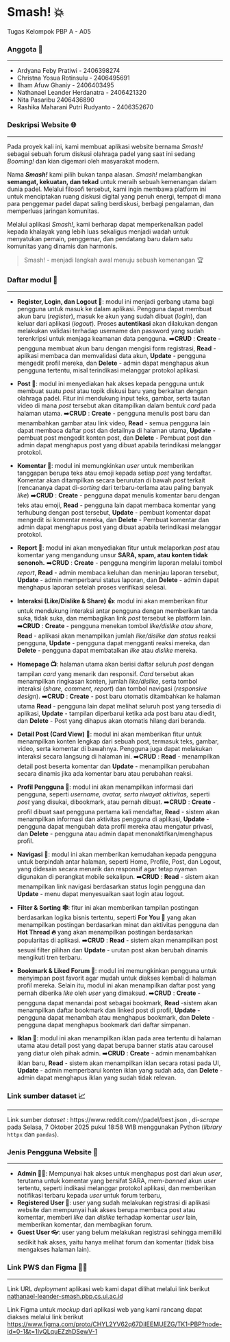 # Smash! 💥

Tugas Kelompok PBP A - A05

<h3>Anggota 👤</h3>
<hr>

-   Ardyana Feby Pratiwi - 2406398274
-   Christna Yosua Rotinsulu - 2406495691
-   Ilham Afuw Ghaniy - 2406403495
-   Nathanael Leander Herdanatra - 2406421320
-   Nita Pasaribu 2406436890
-   Rashika Maharani Putri Rudyanto - 2406352670

<h3>Deskripsi Website 🌐</h3>
<hr>
Pada proyek kali ini, kami membuat aplikasi website bernama <i>Smash!</i> sebagai sebuah forum diskusi olahraga padel yang saat ini sedang <i>Booming!</i>  dan kian digemari oleh masyarakat modern.

Nama **<i>Smash!</i>** kami pilih bukan tanpa alasan. _Smash!_ melambangkan **semangat, kekuatan, dan tekad** untuk meraih sebuah kemenangan dalam dunia padel. Melalui filosofi tersebut, kami ingin membawa platform ini untuk menciptakan ruang diskusi digital yang penuh energi, tempat di mana para penggemar padel dapat saling berdiskusi, berbagi pengalaman, dan memperluas jaringan komunitas.

Melalui aplikasi _Smash!_, kami berharap dapat memperkenalkan padel kepada khalayak yang lebih luas sekaligus menjadi wadah untuk menyatukan pemain, penggemar, dan pendatang baru dalam satu komunitas yang dinamis dan harmonis.

> Smash! - menjadi langkah awal menuju sebuah kemenangan 🏆

<h3>Daftar modul 📃</h3>
<hr>

-   <b>Register, Login, dan Logout 📃</b>:
    modul ini menjadi gerbang utama bagi pengguna untuk masuk ke dalam aplikasi. Pengguna dapat membuat akun baru (_register_), masuk ke akun yang sudah dibuat (_login_), dan keluar dari aplikasi (_logout_). Proses **autentikasi** akan dilakukan dengan melakukan validasi terhadap username dan password yang sudah terenkripsi untuk menjaga keamanan data pengguna.
    ➡️**CRUD** : **Create** - pengguna membuat akun baru dengan mengisi form registrasi, **Read** - aplikasi membaca dan memvalidasi data akun, **Update** - pengguna mengedit profil mereka, dan **Delete** - admin dapat menghapus akun pengguna tertentu, misal terindikasi melanggar protokol aplikasi.

-   <b>Post 📩</b>: modul ini menyediakan hak akses kepada pengguna untuk membuat suatu _post_ atau topik diskusi baru yang berkaitan dengan olahraga padel. Fitur ini mendukung input teks, gambar, serta tautan video di mana _post_ tersebut akan ditampilkan dalam bentuk _card_ pada halaman utama.
    ➡️**CRUD** : **Create** - pengguna menulis post baru dan menambahkan gambar atau link video, **Read** - semua pengguna lain dapat membaca daftar post dan detailnya di halaman utama, **Update** - pembuat post mengedit konten post, dan **Delete** - Pembuat post dan admin dapat menghapus post yang dibuat apabila terindikasi melanggar protokol.

-   **Komentar 💬**: modul ini memungkinkan _user_ untuk memberikan tanggapan berupa teks atau emoji kepada setiap _post_ yang terdaftar. Komentar akan ditampilkan secara berurutan di bawah _post_ terkait (rencananya dapat di-_sorting_ dari terbaru-terlama atau paling banyak _like_)
    ➡️**CRUD** : **Create** - pengguna dapat menulis komentar baru dengan teks atau emoji, **Read** - pengguna lain dapat membaca komentar yang terhubung dengan post tersebut, **Update** - pembuat komentar dapat mengedit isi komentar mereka, dan **Delete** - Pembuat komentar dan admin dapat menghapus post yang dibuat apabila terindikasi melanggar protokol.

-   **Report 🚩**: modul ini akan menyediakan fitur untuk melaporkan _post_ atau komentar yang mengandung unsur **SARA, spam, atau konten tidak senonoh.**
    ➡️**CRUD** : **Create** - pengguna mengirim laporan melalui tombol _report_, **Read** - admin membaca keluhan dan meninjau laporan tersebut, **Update** - admin memperbarui status laporan, dan **Delete** - admin dapat menghapus laporan setelah proses verifikasi selesai.

-   **Interaksi (Like/Dislike & Share) 👍**: modul ini akan memberikan fitur untuk mendukung interaksi antar pengguna dengan memberikan tanda suka, tidak suka, dan membagikan link _post_ tersebut ke platform lain.
    ➡️**CRUD** : **Create** - pengguna menekan tombol _like/dislike atau share_, **Read** - aplikasi akan menampilkan jumlah _like/dislike dan status_ reaksi pengguna, **Update** - pengguna dapat mengganti reaksi mereka, dan **Delete** - pengguna dapat membatalkan _like_ atau _dislike_ mereka.

-   **Homepage 📺**: halaman utama akan berisi daftar seluruh _post_ dengan tampilan _card_ yang menarik dan responsif. _Card_ tersebut akan menampilkan ringkasan konten, jumlah _like/dislike_, serta tombol interaksi (_share, comment, report_) dan tombol navigasi (_responsive design_).
    ➡️**CRUD** : **Create** - post baru otomatis ditambahkan ke halaman utama **Read** - pengguna lain dapat melihat seluruh post yang tersedia di aplikasi, **Update** - tampilan diperbarui ketika ada post baru atau diedit, dan **Delete** - Post yang dihapus akan otomatis hilang dari beranda.

-   **Detail Post (Card View) 🎴**: modul ini akan memberikan fitur untuk menampilkan konten lengkap dari sebuah post, termasuk teks, gambar, video, serta komentar di bawahnya. Pengguna juga dapat melakukan interaksi secara langsung di halaman ini.
    ➡️**CRUD** : **Read** - menampilkan detail post beserta komentar dan **Update** - menampilkan perubahan secara dinamis jika ada komentar baru atau perubahan reaksi.

-   **Profil Pengguna 🪪**: modul ini akan menampilkan informasi dari pengguna, seperti _username, avatar, serta riwayat aktivitas,_ seperti _post_ yang disukai, dibookmark, atau pernah dibuat.
    ➡️**CRUD** : **Create** - profil dibuat saat pengguna pertama kali mendaftar, **Read** - sistem akan menampilkan informasi dan aktivitas pengguna di aplikasi, **Update** - pengguna dapat mengubah data profil mereka atau mengatur privasi, dan **Delete** - pengguna atau admin dapat menonaktifkan/menghapus profil.

-   **Navigasi 🧭**: modul ini akan memberikan kemudahan kepada pengguna untuk berpindah antar halaman, seperti Home, Profile, Post, dan Logout, yang didesain secara menarik dan responsif agar tetap nyaman digunakan di perangkat mobile sekalipun.
    ➡️**CRUD** : **Read** - sistem akan menampilkan link navigasi berdasarkan status login pengguna dan **Update** - menu dapat menyesuaikan saat login atau logout.

-   **Filter & Sorting 🕸️**: fitur ini akan memberikan tampilan postingan berdasarkan logika bisnis tertentu, seperti **For You 🫵** yang akan menampilkan postingan berdasarkan minat dan aktivitas pengguna dan **Hot Thread 🔥** yang akan menampilkan postingan berdasarkan popularitas di aplikasi.
    ➡️**CRUD** : **Read** - sistem akan menampilkan post sesuai filter pilihan dan **Update** - urutan post akan berubah dinamis mengikuti tren terbaru.

-   **Bookmark & Liked Forum 🔖**: modul ini memungkinkan pengguna untuk menyimpan post favorit agar mudah untuk diakses kembali di halaman profil mereka. Selain itu, modul ini akan menampilkan daftar post yang pernah diberika _like_ oleh _user_ yang dimaksud.
    ➡️**CRUD** : **Create** - pengguna dapat menandai post sebagai bookmark, **Read** -sistem akan menampilkan daftar bookmark dan linked post di profil, **Update** - pengguna dapat menambah atau menghapus bookmark, dan **Delete** - pengguna dapat menghapus bookmark dari daftar simpanan.

-   **Iklan 📢**: modul ini akan menampilkan iklan pada area tertentu di halaman utama atau detail post yang dapat berupa banner statis atau carousel yang diatur oleh pihak admin.
    ➡️**CRUD** : **Create** - admin menambahkan iklan baru, **Read** - sistem akan menampilkan iklan secara rotasi pada UI, **Update** - admin memperbarui konten iklan yang sudah ada, dan **Delete** - admin dapat menghapus iklan yang sudah tidak relevan.

<h3>Link sumber dataset 📈</h3>
<hr>
Link sumber <i>dataset</i> : https://www.reddit.com/r/padel/best.json , di-<i>scrape</i> pada Selasa, 7 Oktober 2025 pukul 18:58 WIB menggunakan Python (<i>library</i> <code>httpx</code> dan <code>pandas</code>).

<h3>Jenis Pengguna Website 👥</h3>
<hr>

-   <b>Admin 🧑‍💻</b>: Mempunyai hak akses untuk menghapus post dari akun <i>user</i>, terutama untuk komentar yang bersifat SARA, mem-<i>banned</i> akun <i>user</i> tertentu, seperti indikasi melanggar protokol aplikasi, dan memberikan notifikasi terbaru kepada <i>user</i> untuk forum terbaru,
-   <b>Registered User 🧑</b>: user yang sudah melakukan registrasi di aplikasi website dan mempunyai hak akses berupa membaca post atau komentar, memberi <i>like</i> dan <i>dislike</i> terhadap komentar <i>user</i> lain, memberikan komentar, dan membagikan forum.
-   <b>Guest User 👓</b>: user yang belum melakukan registrasi sehingga memiliki sedikit hak akses, yaitu hanya melihat forum dan komentar (tidak bisa mengakses halaman lain).

<h3>Link PWS dan Figma 🎨🔗</h3>
<hr>
Link URL <i>deployment</i> aplikasi web kami dapat dilihat melalui link berikut <a href="https://nathanael-leander-smash.pbp.cs.ui.ac.id/">nathanael-leander-smash.pbp.cs.ui.ac.id</a>

Link Figma untuk _mockup_ dari aplikasi web yang kami rancang dapat diakses melalui link berikut <a href="https://www.figma.com/proto/CHYL2YV62q67DiIEEMUEZG/TK1-PBP?node-id=0-1&t=1IvQLquEZzhDSewV-1">https://www.figma.com/proto/CHYL2YV62q67DiIEEMUEZG/TK1-PBP?node-id=0-1&t=1IvQLquEZzhDSewV-1</a>
